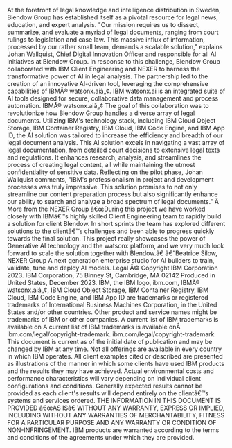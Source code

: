 ﻿At the forefront of legal knowledge and intelligence distribution in Sweden, Blendow Group has established itself as a pivotal resource for legal news, education, and expert analysis. "Our mission requires us to dissect, summarize, and evaluate a myriad of legal documents, ranging from court rulings to legislation and case law. This massive influx of information, processed by our rather small team, demands a scalable solution," explains Johan Wallquist, Chief Digital Innovation Officer and responsible for all AI initiatives at Blendow Group. In response to this challenge, Blendow Group collaborated with IBM Client Engineering and NEXER to harness the transformative power of AI in legal analysis. The partnership led to the creation of an innovative AI-driven tool, leveraging the comprehensive capabilities of IBMÂ® watsonx.aiâ„¢. IBM watsonx.ai is an integrated suite of AI tools designed for secure, collaborative data management and process automation. IBMÂ® watsonx.aiâ„¢ The goal of this collaboration was to revolutionize how Blendow Group handles a diverse array of legal documents. Utilizing IBM's technology stack, including IBM Cloud Object Storage, IBM Container Registry, IBM Cloud, IBM Code Engine, and IBM App ID, the AI solution was tailored to increase the efficiency and breadth of our legal document analysis. This AI solution excels in navigating a vast array of legal documentation, from detailed court decisions to extensive legal texts and regulations. It enhances research, analysis, and streamlines the process of creating legal content, all while maintaining the utmost confidentiality of sensitive data. Reflecting on the pilot phase, Johan Wallquist comments, "IBM's professionalism in project and development processes was truly impressive. This solution promises to not only streamline our content preparation process but also significantly enhance our ability to search and analyze a broad spectrum of legal documents." Â  More from the NEXER Group â€œDuring this project we have worked closely with IBMâ€™s highly skilled Client Engineering team to rapidly build a solution for client Blendow. In short sprints the team has explored different solutions to the clientâ€™s challenges and been able to progress quickly towards the final solution. This project really showcases the power of Generative AI technology and the watsonx platform, and we very much look forward to scale the solution together with Blendow.â€ â€”Beatrice Silow, NEXER Group A next generation enterprise studio for AI builders to train, validate, tune and deploy AI models. Legal Â© Copyright IBM Corporation 2023. IBM Corporation, 75 Binney St, Cambridge, MA 02142 Produced in United States, December 2023. IBM, the IBM logo, ibm.com, IBMÂ® watsonx.aiâ„¢, IBM Cloud Object Storage, IBM Container Registry, IBM Cloud, IBM Code Engine, and IBM App ID are trademarks or registered trademarks of International Business Machines Corporation, in the United States and/or other countries. Other product and service names might be trademarks of IBM or other companies. A current list of IBM trademarks is available on A current list of IBM trademarks is available onÂ ibm.com/legal/copyright-trademark. ibm.com/legal/copyright-trademark This document is current as of the initial date of publication and may be changed by IBM at any time. Not all offerings are available in every country in which IBM operates. All client examples cited or described are presented as illustrations of the manner in which some clients have used IBM products and the results they may have achieved. Actual environmental costs and performance characteristics will vary depending on individual client configurations and conditions. Generally expected results cannot be provided as each client's results will depend entirely on the clientâ€™s systems and services ordered. THE INFORMATION IN THIS DOCUMENT IS PROVIDED â€œAS ISâ€ WITHOUT ANY WARRANTY, EXPRESS OR IMPLIED, INCLUDING WITHOUT ANY WARRANTIES OF MERCHANTABILITY, FITNESS FOR A PARTICULAR PURPOSE AND ANY WARRANTY OR CONDITION OF NON-INFRINGEMENT. IBM products are warranted according to the terms and conditions of the agreements under which they are provided.
